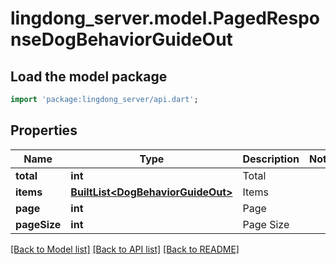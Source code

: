 # lingdong_server.model.PagedResponseDogBehaviorGuideOut

## Load the model package
```dart
import 'package:lingdong_server/api.dart';
```

## Properties
Name | Type | Description | Notes
------------ | ------------- | ------------- | -------------
**total** | **int** | Total | 
**items** | [**BuiltList&lt;DogBehaviorGuideOut&gt;**](DogBehaviorGuideOut.md) | Items | 
**page** | **int** | Page | 
**pageSize** | **int** | Page Size | 

[[Back to Model list]](../README.md#documentation-for-models) [[Back to API list]](../README.md#documentation-for-api-endpoints) [[Back to README]](../README.md)



